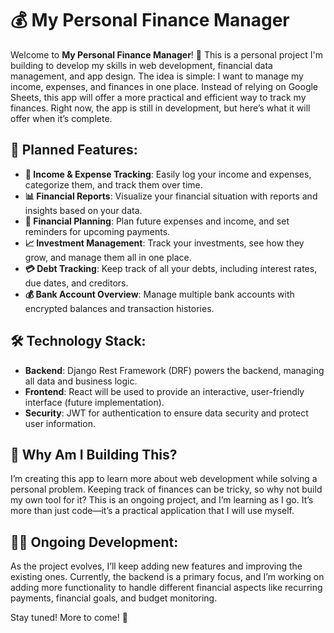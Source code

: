 # 💰 My Personal Finance Manager

Welcome to **My Personal Finance Manager**! 🎉 This is a personal project I'm building to develop my skills in web development, financial data management, and app design. The idea is simple: I want to manage my income, expenses, and finances in one place. Instead of relying on Google Sheets, this app will offer a more practical and efficient way to track my finances. Right now, the app is still in development, but here’s what it will offer when it’s complete.

## 🌟 Planned Features:
- **💼 Income & Expense Tracking**: Easily log your income and expenses, categorize them, and track them over time.
- **📊 Financial Reports**: Visualize your financial situation with reports and insights based on your data.
- **📅 Financial Planning**: Plan future expenses and income, and set reminders for upcoming payments.
- **📈 Investment Management**: Track your investments, see how they grow, and manage them all in one place.
- **💳 Debt Tracking**: Keep track of all your debts, including interest rates, due dates, and creditors.
- **💰 Bank Account Overview**: Manage multiple bank accounts with encrypted balances and transaction histories.

## 🛠️ Technology Stack:
- **Backend**: Django Rest Framework (DRF) powers the backend, managing all data and business logic.
- **Frontend**: React will be used to provide an interactive, user-friendly interface (future implementation).
- **Security**: JWT for authentication to ensure data security and protect user information.

## 🚀 Why Am I Building This?
I’m creating this app to learn more about web development while solving a personal problem. Keeping track of finances can be tricky, so why not build my own tool for it? This is an ongoing project, and I’m learning as I go. It’s more than just code—it’s a practical application that I will use myself.

## 🧑‍💻 Ongoing Development:
As the project evolves, I’ll keep adding new features and improving the existing ones. Currently, the backend is a primary focus, and I’m working on adding more functionality to handle different financial aspects like recurring payments, financial goals, and budget monitoring.

Stay tuned! More to come! 🚀
